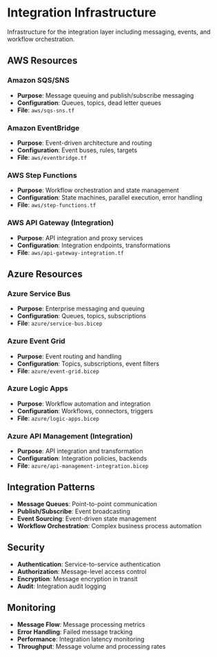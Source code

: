 # Integration Infrastructure

Infrastructure for the integration layer including messaging, events, and workflow orchestration.

## AWS Resources

### Amazon SQS/SNS
- **Purpose**: Message queuing and publish/subscribe messaging
- **Configuration**: Queues, topics, dead letter queues
- **File**: `aws/sqs-sns.tf`

### Amazon EventBridge
- **Purpose**: Event-driven architecture and routing
- **Configuration**: Event buses, rules, targets
- **File**: `aws/eventbridge.tf`

### AWS Step Functions
- **Purpose**: Workflow orchestration and state management
- **Configuration**: State machines, parallel execution, error handling
- **File**: `aws/step-functions.tf`

### AWS API Gateway (Integration)
- **Purpose**: API integration and proxy services
- **Configuration**: Integration endpoints, transformations
- **File**: `aws/api-gateway-integration.tf`

## Azure Resources

### Azure Service Bus
- **Purpose**: Enterprise messaging and queuing
- **Configuration**: Queues, topics, subscriptions
- **File**: `azure/service-bus.bicep`

### Azure Event Grid
- **Purpose**: Event routing and handling
- **Configuration**: Topics, subscriptions, event filters
- **File**: `azure/event-grid.bicep`

### Azure Logic Apps
- **Purpose**: Workflow automation and integration
- **Configuration**: Workflows, connectors, triggers
- **File**: `azure/logic-apps.bicep`

### Azure API Management (Integration)
- **Purpose**: API integration and transformation
- **Configuration**: Integration policies, backends
- **File**: `azure/api-management-integration.bicep`

## Integration Patterns

- **Message Queues**: Point-to-point communication
- **Publish/Subscribe**: Event broadcasting
- **Event Sourcing**: Event-driven state management
- **Workflow Orchestration**: Complex business process automation

## Security

- **Authentication**: Service-to-service authentication
- **Authorization**: Message-level access control
- **Encryption**: Message encryption in transit
- **Audit**: Integration audit logging

## Monitoring

- **Message Flow**: Message processing metrics
- **Error Handling**: Failed message tracking
- **Performance**: Integration latency monitoring
- **Throughput**: Message volume and processing rates

